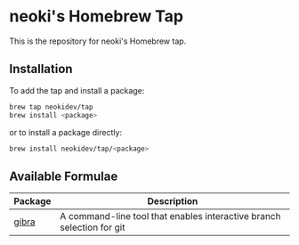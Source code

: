 # neoki's Homebrew Tap

This is the repository for neoki's Homebrew tap.

## Installation

To add the tap and install a package:

```sh
brew tap neokidev/tap
brew install <package>
```

or to install a package directly:

```sh
brew install neokidev/tap/<package>
```

## Available Formulae

| Package                                    | Description                                                           |
| ------------------------------------------ | --------------------------------------------------------------------- |
| [gibra](https://github.com/neokidev/gibra) | A command-line tool that enables interactive branch selection for git |
